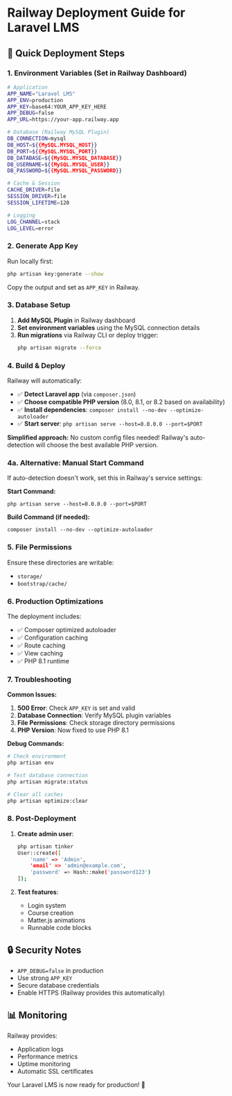 # Railway Deployment Guide for Laravel LMS

## 🚀 Quick Deployment Steps

### 1. **Environment Variables (Set in Railway Dashboard)**

```bash
# Application
APP_NAME="Laravel LMS"
APP_ENV=production
APP_KEY=base64:YOUR_APP_KEY_HERE
APP_DEBUG=false
APP_URL=https://your-app.railway.app

# Database (Railway MySQL Plugin)
DB_CONNECTION=mysql
DB_HOST=${{MySQL.MYSQL_HOST}}
DB_PORT=${{MySQL.MYSQL_PORT}}
DB_DATABASE=${{MySQL.MYSQL_DATABASE}}
DB_USERNAME=${{MySQL.MYSQL_USER}}
DB_PASSWORD=${{MySQL.MYSQL_PASSWORD}}

# Cache & Session
CACHE_DRIVER=file
SESSION_DRIVER=file
SESSION_LIFETIME=120

# Logging
LOG_CHANNEL=stack
LOG_LEVEL=error
```

### 2. **Generate App Key**

Run locally first:
```bash
php artisan key:generate --show
```
Copy the output and set as `APP_KEY` in Railway.

### 3. **Database Setup**

1. **Add MySQL Plugin** in Railway dashboard
2. **Set environment variables** using the MySQL connection details
3. **Run migrations** via Railway CLI or deploy trigger:
   ```bash
   php artisan migrate --force
   ```

### 4. **Build & Deploy**

Railway will automatically:
- ✅ **Detect Laravel app** (via `composer.json`)
- ✅ **Choose compatible PHP version** (8.0, 8.1, or 8.2 based on availability)
- ✅ **Install dependencies**: `composer install --no-dev --optimize-autoloader`
- ✅ **Start server**: `php artisan serve --host=0.0.0.0 --port=$PORT`

**Simplified approach:** No custom config files needed! Railway's auto-detection will choose the best available PHP version.

### 4a. **Alternative: Manual Start Command**

If auto-detection doesn't work, set this in Railway's service settings:

**Start Command:**
```
php artisan serve --host=0.0.0.0 --port=$PORT
```

**Build Command (if needed):**
```
composer install --no-dev --optimize-autoloader
```

### 5. **File Permissions**

Ensure these directories are writable:
- `storage/`
- `bootstrap/cache/`

### 6. **Production Optimizations**

The deployment includes:
- ✅ Composer optimized autoloader
- ✅ Configuration caching
- ✅ Route caching
- ✅ View caching
- ✅ PHP 8.1 runtime

### 7. **Troubleshooting**

**Common Issues:**

1. **500 Error**: Check `APP_KEY` is set and valid
2. **Database Connection**: Verify MySQL plugin variables
3. **File Permissions**: Check storage directory permissions
4. **PHP Version**: Now fixed to use PHP 8.1

**Debug Commands:**
```bash
# Check environment
php artisan env

# Test database connection
php artisan migrate:status

# Clear all caches
php artisan optimize:clear
```

### 8. **Post-Deployment**

1. **Create admin user**:
   ```bash
   php artisan tinker
   User::create([
       'name' => 'Admin',
       'email' => 'admin@example.com',
       'password' => Hash::make('password123')
   ]);
   ```

2. **Test features**:
   - Login system
   - Course creation
   - Matter.js animations
   - Runnable code blocks

## 🔒 Security Notes

- `APP_DEBUG=false` in production
- Use strong `APP_KEY`
- Secure database credentials
- Enable HTTPS (Railway provides this automatically)

## 📊 Monitoring

Railway provides:
- Application logs
- Performance metrics
- Uptime monitoring
- Automatic SSL certificates

Your Laravel LMS is now ready for production! 🎉
